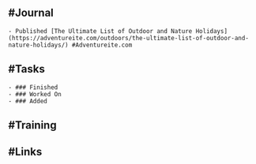 ## #Journal
	- Published [The Ultimate List of Outdoor and Nature Holidays](https://adventureite.com/outdoors/the-ultimate-list-of-outdoor-and-nature-holidays/) #Adventureite.com
## #Tasks
	- ### Finished
	- ### Worked On
	- ### Added
## #Training
## #Links